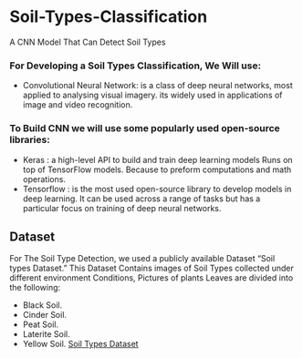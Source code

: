 # Soil-Types-Classification
A CNN Model That Can Detect Soil Types 
### For Developing a Soil Types Classification, We Will use:
* Convolutional Neural Network: is a class of deep neural networks, most applied to analysing visual imagery. its widely used in applications of image and video recognition.
### To Build CNN we will use some popularly used open-source libraries:
* Keras : a high-level API to build and train deep learning models Runs on top of TensorFlow models. Because to preform computations and math operations.
* Tensorflow : is the most used open-source library to develop models in deep learning. It can be used across a range of tasks but has a particular focus on training of deep neural networks.
## Dataset 
For The Soil Type Detection, we used a publicly available Dataset “Soil types Dataset.”
This Dataset Contains images of Soil Types collected under different environment Conditions, Pictures of plants Leaves are divided into the following:
* Black Soil. 
* Cinder Soil. 
* Peat Soil. 
* Laterite Soil. 
*  Yellow Soil.
[Soil Types Dataset](https://www.kaggle.com/prasanshasatpathy/soil-types)
